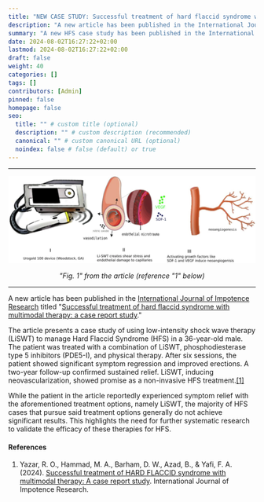 ```yaml
---
title: "NEW CASE STUDY: Successful treatment of hard flaccid syndrome with multimodal therapy"
description: "A new article has been published in the International Journal of Impotence Research titled Successful treatment of hard flaccid syndrome with multimodal therapy: a case report study."
summary: "A new HFS case study has been published in the International Journal of Impotence Research."
date: 2024-08-02T16:27:22+02:00
lastmod: 2024-08-02T16:27:22+02:00
draft: false
weight: 40
categories: []
tags: []
contributors: [Admin]
pinned: false
homepage: false
seo:
  title: "" # custom title (optional)
  description: "" # custom description (recommended)
  canonical: "" # custom canonical URL (optional)
  noindex: false # false (default) or true
---
```


---

![img](08022024.webp)

<center><em>"Fig. 1" from the article (reference "1" below)</em></center>

---

A new article has been published in the [International Journal of Impotence Research](https://www.nature.com/ijir/) titled "[Successful treatment of hard flaccid syndrome with multimodal therapy: a case report study](https://doi.org/10.1038/s41443-024-00955-x)."

The article presents a case study of using low-intensity shock wave therapy (LiSWT) to manage Hard Flaccid Syndrome (HFS) in a 36-year-old male. The patient was treated with a combination of LiSWT, phosphodiesterase type 5 inhibitors (PDE5-I), and physical therapy. After six sessions, the patient showed significant symptom regression and improved erections. A two-year follow-up confirmed sustained relief. LiSWT, inducing neovascularization, showed promise as a non-invasive HFS treatment.[[1]](https://doi.org/10.1038/s41443-024-00955-x)

While the patient in the article reportedly experienced symptom relief with the aforementioned treatment options, namely LiSWT, the majority of HFS cases that pursue said treatment options generally do not achieve significant results. This highlights the need for further systematic research to validate the efficacy of these therapies for HFS.

#### References

1. Yazar, R. O., Hammad, M. A., Barham, D. W., Azad, B., & Yafi, F. A. (2024). [Successful treatment of HARD FLACCID syndrome with multimodal therapy: A case report study](https://doi.org/10.1038/s41443-024-00955-x). International Journal of Impotence Research.

